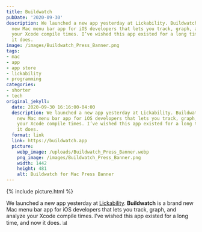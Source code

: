 ```yaml
---
title: Buildwatch
pubDate: '2020-09-30'
description: We launched a new app yesterday at Lickability. Buildwatch is a brand
  new Mac menu bar app for iOS developers that lets you track, graph, and analyze
  your Xcode compile times. I’ve wished this app existed for a long time, and now
  it does.
image: /images/Buildwatch_Press_Banner.png
tags:
- mac
- app
- app store
- lickability
- programming
categories:
- shorter
- tech
original_jekyll:
  date: 2020-09-30 16:16:00-04:00
  description: We launched a new app yesterday at Lickability. Buildwatch is a brand
    new Mac menu bar app for iOS developers that lets you track, graph, and analyze
    your Xcode compile times. I’ve wished this app existed for a long time, and now
    it does.
  format: link
  link: https://buildwatch.app
  picture:
    webp_image: /uploads/Buildwatch_Press_Banner.webp
    png_image: /images/Buildwatch_Press_Banner.png
    width: 1442
    height: 481
    alt: Buildwatch for Mac Press Banner
---
```


{% include picture.html %}

We launched a new app yesterday at [Lickability](https://lickability.com). **Buildwatch** is a brand new Mac menu bar app for iOS developers that lets you track, graph, and analyze your Xcode compile times. I’ve wished this app existed for a long time, and now it does. 📊